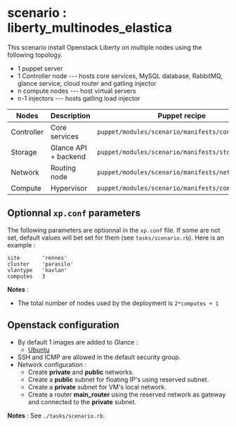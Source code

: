 # scenario : liberty_multinodes_elastica

This scenario install Openstack Liberty on multiple nodes using the following topology.

* 1 puppet server
* 1 Controller node --- hosts core services, MySQL database, RabbitMQ, glance service, cloud router and gatling injector
* n compute nodes --- host virtual servers
* n-1 injectors --- hosts gatling load injector

Nodes         | Description         | Puppet recipe
--------------|-------------------- | -------------
Controller    | Core services       | `puppet/modules/scenario/manifests/controller.pp`
Storage       | Glance API + backend| `puppet/modules/scenario/manifests/storage.pp`
Network       | Routing node        | `puppet/modules/scenario/manifests/network.pp`
Compute       | Hypervisor          | `puppet/modules/scenario/manifests/compute.pp`

## Optionnal ```xp.conf``` parameters

The following parameters are optionnal in the ```xp.conf``` file. If some are not set,
default values will bet set for them (see ```tasks/scenario.rb```). Here is an example :

```
site	   'rennes'
cluster    'parasilo'
vlantype   'kavlan'
computes   3
```

__Notes__ :  

* The total number of nodes used by the deployment is ```2*computes + 1```

## Openstack configuration

* By default 1 images are added to Glance :
  * [Ubuntu](https://cloud-images.ubuntu.com/releases/12.04.4/release-20120424/ubuntu-12.04-server-cloudimg-amd64-disk1.img)
* SSH and ICMP are allowed in the default security group.
* Network configuration :
  * Create __private__ and __public__ networks.
  * Create a __public__ subnet for floating IP's using reserved subnet.
  * Create a __private__ subnet for VM's local network.
  * Create a router __main_router__ using the reserved network as gateway and connected to the __private__ subnet.

__Notes__ : See `./tasks/scenario.rb`.
